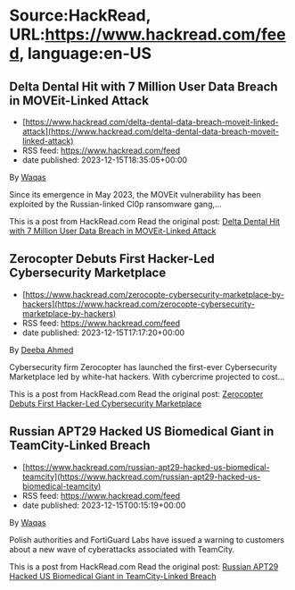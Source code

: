 # Source:HackRead, URL:https://www.hackread.com/feed, language:en-US

## Delta Dental Hit with 7 Million User Data Breach in MOVEit-Linked Attack
 - [https://www.hackread.com/delta-dental-data-breach-moveit-linked-attack](https://www.hackread.com/delta-dental-data-breach-moveit-linked-attack)
 - RSS feed: https://www.hackread.com/feed
 - date published: 2023-12-15T18:35:05+00:00

<p>By <a href="https://www.hackread.com/author/hackread/" rel="nofollow">Waqas</a></p>
<p>Since its emergence in May 2023, the MOVEit vulnerability has been exploited by the Russian-linked Cl0p ransomware gang,&#8230;</p>
<p>This is a post from HackRead.com Read the original post: <a href="https://www.hackread.com/delta-dental-data-breach-moveit-linked-attack/" rel="nofollow">Delta Dental Hit with 7 Million User Data Breach in MOVEit-Linked Attack</a></p>

## Zerocopter Debuts First Hacker-Led Cybersecurity Marketplace
 - [https://www.hackread.com/zerocopte-cybersecurity-marketplace-by-hackers](https://www.hackread.com/zerocopte-cybersecurity-marketplace-by-hackers)
 - RSS feed: https://www.hackread.com/feed
 - date published: 2023-12-15T17:17:20+00:00

<p>By <a href="https://www.hackread.com/author/deeba/" rel="nofollow">Deeba Ahmed</a></p>
<p>Cybersecurity firm Zerocopter has launched the first-ever Cybersecurity Marketplace led by white-hat hackers. With cybercrime projected to cost&#8230;</p>
<p>This is a post from HackRead.com Read the original post: <a href="https://www.hackread.com/zerocopte-cybersecurity-marketplace-by-hackers/" rel="nofollow">Zerocopter Debuts First Hacker-Led Cybersecurity Marketplace</a></p>

## Russian APT29 Hacked US Biomedical Giant in TeamCity-Linked Breach
 - [https://www.hackread.com/russian-apt29-hacked-us-biomedical-teamcity](https://www.hackread.com/russian-apt29-hacked-us-biomedical-teamcity)
 - RSS feed: https://www.hackread.com/feed
 - date published: 2023-12-15T00:15:19+00:00

<p>By <a href="https://www.hackread.com/author/hackread/" rel="nofollow">Waqas</a></p>
<p>Polish authorities and FortiGuard Labs have issued a warning to customers about a new wave of cyberattacks associated with TeamCity.</p>
<p>This is a post from HackRead.com Read the original post: <a href="https://www.hackread.com/russian-apt29-hacked-us-biomedical-teamcity/" rel="nofollow">Russian APT29 Hacked US Biomedical Giant in TeamCity-Linked Breach</a></p>

